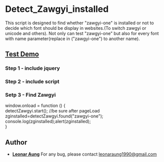 # Detect_Zawgyi_installed
This script is designed to find whether "zawgyi-one" is installed or not to decide which font should be display in websites.(To switch zawgyi or unicode and others). Not only can test "zawgyi-one" but also for every font with name parameter(replace in ("zawgyi-one") to another name).

## <a target="_blank" href="https://cdn.rawgit.com/LeonarAung/Detect_Zawgyi_installed/79852cd1/test.html">Test Demo</a>


### Step 1 - include jquery
<script src="https://code.jquery.com/jquery-1.12.4.js"></script>


### Step 2 - include script
<script src="https://cdn.rawgit.com/LeonarAung/Detect_Zawgyi_installed/3383a119/zg_detect.js"></script>


### Setp 3 - Find Zawgyi
window.onload = function () { <br/>
	detectZawgyi.start(); //be sure after pageLoad<br/>
	zginstalled=detectZawgyi.found("zawgyi-one");<br/>
	console.log(zginstalled);alert(zginstalled);<br/>
}	


## Author

* **[Leonar Aung](https://github.com/LeonarAung)**
For any bug, please contact leonaraung1990@gmail.com

